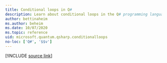 ```yaml
---
title: Conditional loops in Q#
description: Learn about conditional loops in the Q# programming language.
author: bettinaheim
ms.author: beheim
ms.date: 10/07/2020
ms.topic: reference
uid: microsoft.quantum.qsharp.conditionalloops
no-loc: ['Q#', '$$v']
---
```


<!---
# Conditional loops in Q#
-->

[!INCLUDE [source link](~/includes/qsharp-language/Specifications/Language/2_Statements/ConditionalLoops.md)]

